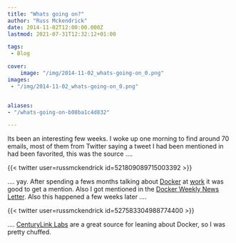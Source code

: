 ```yaml
---
title: "Whats going on?"
author: "Russ Mckendrick"
date: 2014-11-02T12:00:00.000Z
lastmod: 2021-07-31T12:32:12+01:00

tags:
 - Blog

cover:
    image: "/img/2014-11-02_whats-going-on_0.png" 
images:
 - "/img/2014-11-02_whats-going-on_0.png"


aliases:
- "/whats-going-on-b08ba1c4d832"

---
```


Its been an interesting few weeks. I woke up one morning to find around 70 emails, most of them from Twitter saying a tweet I had been mentioned in had been favorited, this was the source ….

{{< twitter user=russmckendrick id=521809089715003392 >}}

…. yay. After spending a fews months talking about [Docker](https://docker.com) at [work](https://www.reconnix.com) it was good to get a mention. Also I got mentioned in the [Docker Weekly News Letter](http://go.docker.com/webmail/44082/112029719/09492912a609c13608a6e6b4d354d457). Also this happened a few weeks later ….

{{< twitter user=russmckendrick id=527583304988774400 >}}

…. [CenturyLink Labs](http://www.centurylinklabs.com) are a great source for leaning about Docker, so I was pretty chuffed.

